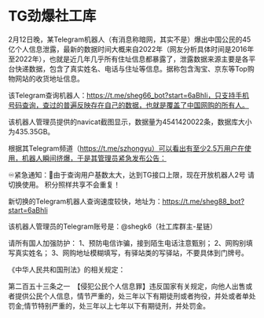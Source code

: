 # TG劲爆社工库

2月12日晚，某Telegram机器人（有消息称暗网，其实不是）爆出中国公民的45亿个人信息泄露，最新的数据时间大概来自2022年（网友分析具体时间是2016年至2022年），也就是近几年几乎所有住址信息都暴露了，泄露数据来源主要是各平台快递数据，包含了真实姓名、电话与住址等信息。据称包含淘宝、京东等Top购物网站的收货地址信息。

该Telegram查询机器人：https://t.me/sheg66_bot?start=6aBhIi，只支持手机号码查询，查过的普遍反映存在自己的数据，也就是覆盖了中国网购的所有人。

该机器人管理员提供的navicat截图显示，数据量为4541420022条，数据库大小为435.35GB。

根据其Telegram频道（https://t.me/szhongyu）可以看出有至少2.5万用户在使用，机器人瞬间挤爆，于是其管理员紧急发布公告：

♾紧急通知：🔔由于查询用户基数太大，达到TG接口上限，现在开放机器人2号 请切换使用。 积分照样共享不会重复！

新切换的Telegram机器人查询速度较快，地址为：https://t.me/sheg88_bot?start=6aBhIi

该机器人管理员的Telegram账号是：@shegk6（社工库群主-星链）

请所有国人加强防护：
1、预防电信诈骗，接到陌生电话注意甄别；
2、网购别填写真实姓名；
3、网购地址模糊填写，有驿站类的写驿站，不要具体到门牌号。

《中华人民共和国刑法》的相关规定：

第二百五十三条之一　【侵犯公民个人信息罪】违反国家有关规定，向他人出售或者提供公民个人信息，情节严重的，处三年以下有期徒刑或者拘役，并处或者单处罚金;情节特别严重的，处三年以上七年以下有期徒刑，并处罚金。
